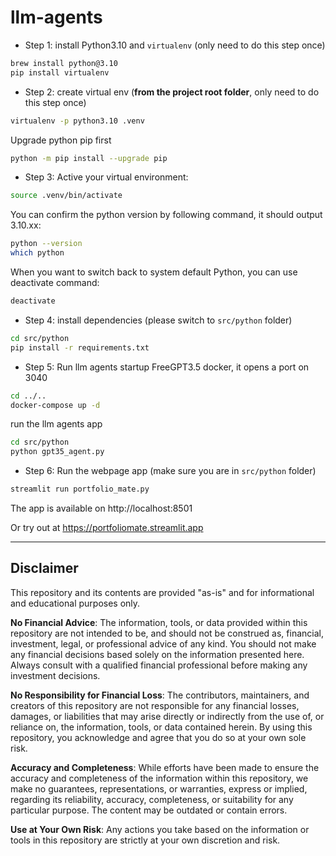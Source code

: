 # llm-agents

- Step 1: install Python3.10 and `virtualenv` (only need to do this step once)
```bash
brew install python@3.10
pip install virtualenv
```

- Step 2: create virtual env (**from the project root folder**, only need to do this step once)
```bash
virtualenv -p python3.10 .venv
```
Upgrade python pip first
```bash
python -m pip install --upgrade pip
```

- Step 3: Active your virtual environment:
```bash
source .venv/bin/activate
```
You can confirm the python version by following command, it should output 3.10.xx:
```bash
python --version
which python
```
When you want to switch back to system default Python, you can use deactivate command:
```bash
deactivate
```

- Step 4: install dependencies (please switch to `src/python` folder)
```bash
cd src/python
pip install -r requirements.txt
```

- Step 5: Run llm agents 
startup FreeGPT3.5 docker, it opens a port on 3040 
```bash
cd ../..
docker-compose up -d
```
run the llm agents app
```bash
cd src/python
python gpt35_agent.py
```

- Step 6: Run the webpage app (make sure you are in `src/python` folder)
```bash
streamlit run portfolio_mate.py
```
The app is available on http://localhost:8501

Or try out at https://portfoliomate.streamlit.app

-------
## Disclaimer

This repository and its contents are provided "as-is" and for informational and educational purposes only.

**No Financial Advice**: The information, tools, or data provided within this repository are not intended to be, and should not be construed as, financial, investment, legal, or professional advice of any kind. You should not make any financial decisions based solely on the information presented here. Always consult with a qualified financial professional before making any investment decisions.

**No Responsibility for Financial Loss**: The contributors, maintainers, and creators of this repository are not responsible for any financial losses, damages, or liabilities that may arise directly or indirectly from the use of, or reliance on, the information, tools, or data contained herein. By using this repository, you acknowledge and agree that you do so at your own sole risk.

**Accuracy and Completeness**: While efforts have been made to ensure the accuracy and completeness of the information within this repository, we make no guarantees, representations, or warranties, express or implied, regarding its reliability, accuracy, completeness, or suitability for any particular purpose. The content may be outdated or contain errors.

**Use at Your Own Risk**: Any actions you take based on the information or tools in this repository are strictly at your own discretion and risk.

